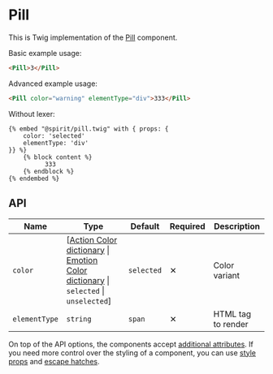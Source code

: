 # Pill

This is Twig implementation of the [Pill][pill] component.

Basic example usage:

```html
<Pill>3</Pill>
```

Advanced example usage:

```html
<Pill color="warning" elementType="div">333</Pill>
```

Without lexer:

```twig
{% embed "@spirit/pill.twig" with { props: {
    color: 'selected'
    elementType: 'div'
}} %}
    {% block content %}
          333
    {% endblock %}
{% endembed %}
```

## API

| Name          | Type                                                                                                                        | Default    | Required | Description        |
| ------------- | --------------------------------------------------------------------------------------------------------------------------- | ---------- | -------- | ------------------ |
| `color`       | [[Action Color dictionary][dictionary-color] \| [Emotion Color dictionary][dictionary-color] \| `selected` \| `unselected`] | `selected` | ✕        | Color variant      |
| `elementType` | `string`                                                                                                                    | `span`     | ✕        | HTML tag to render |

On top of the API options, the components accept [additional attributes][readme-additional-attributes].
If you need more control over the styling of a component, you can use [style props][readme-style-props]
and [escape hatches][readme-escape-hatches].

[dictionary-color]: https://github.com/lmc-eu/spirit-design-system/tree/main/docs/DICTIONARIES.md#color
[pill]: https://github.com/lmc-eu/spirit-design-system/tree/main/packages/web/src/scss/components/Pill
[readme-additional-attributes]: https://github.com/lmc-eu/spirit-design-system/blob/main/packages/web-twig/README.md#additional-attributes
[readme-style-props]: https://github.com/lmc-eu/spirit-design-system/blob/main/packages/web-twig/README.md#style-props
[readme-escape-hatches]: https://github.com/lmc-eu/spirit-design-system/blob/main/packages/web-twig/README.md#escape-hatches
